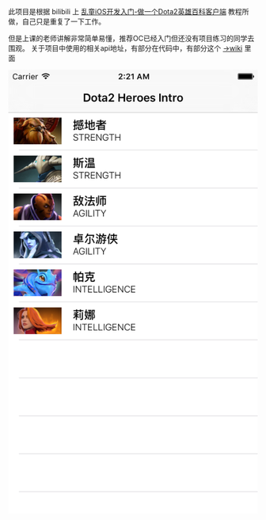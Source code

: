 此项目是根据 bilibili 上 [乱童iOS开发入门-做一个Dota2英雄百科客户端](http://space.bilibili.com/9520985/#!/video/0//1) 教程所做，自己只是重复了一下工作。

但是上课的老师讲解非常简单易懂，推荐OC已经入门但还没有项目练习的同学去围观。
关于项目中使用的相关api地址，有部分在代码中，有部分这个 [->wiki](https://wiki.teamfortress.com/wiki/User:RJackson/Dota2API) 里面

![](./Current_Step_Screenshot.png)
